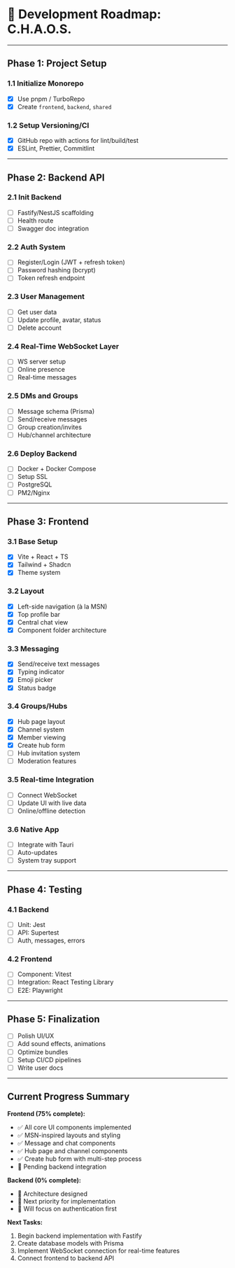 # 🧭 Development Roadmap: C.H.A.O.S.

---

## Phase 1: Project Setup

### 1.1 Initialize Monorepo
- [x] Use pnpm / TurboRepo
- [x] Create `frontend`, `backend`, `shared`

### 1.2 Setup Versioning/CI
- [x] GitHub repo with actions for lint/build/test
- [x] ESLint, Prettier, Commitlint

---

## Phase 2: Backend API

### 2.1 Init Backend
- [ ] Fastify/NestJS scaffolding
- [ ] Health route
- [ ] Swagger doc integration

### 2.2 Auth System
- [ ] Register/Login (JWT + refresh token)
- [ ] Password hashing (bcrypt)
- [ ] Token refresh endpoint

### 2.3 User Management
- [ ] Get user data
- [ ] Update profile, avatar, status
- [ ] Delete account

### 2.4 Real-Time WebSocket Layer
- [ ] WS server setup
- [ ] Online presence
- [ ] Real-time messages

### 2.5 DMs and Groups
- [ ] Message schema (Prisma)
- [ ] Send/receive messages
- [ ] Group creation/invites
- [ ] Hub/channel architecture

### 2.6 Deploy Backend
- [ ] Docker + Docker Compose
- [ ] Setup SSL
- [ ] PostgreSQL
- [ ] PM2/Nginx

---

## Phase 3: Frontend

### 3.1 Base Setup
- [x] Vite + React + TS
- [x] Tailwind + Shadcn
- [x] Theme system

### 3.2 Layout
- [x] Left-side navigation (à la MSN)
- [x] Top profile bar
- [x] Central chat view
- [x] Component folder architecture

### 3.3 Messaging
- [x] Send/receive text messages
- [x] Typing indicator
- [x] Emoji picker
- [x] Status badge

### 3.4 Groups/Hubs
- [x] Hub page layout
- [x] Channel system
- [x] Member viewing
- [x] Create hub form
- [ ] Hub invitation system
- [ ] Moderation features

### 3.5 Real-time Integration
- [ ] Connect WebSocket
- [ ] Update UI with live data
- [ ] Online/offline detection

### 3.6 Native App
- [ ] Integrate with Tauri
- [ ] Auto-updates
- [ ] System tray support

---

## Phase 4: Testing

### 4.1 Backend
- [ ] Unit: Jest
- [ ] API: Supertest
- [ ] Auth, messages, errors

### 4.2 Frontend
- [ ] Component: Vitest
- [ ] Integration: React Testing Library
- [ ] E2E: Playwright

---

## Phase 5: Finalization

- [ ] Polish UI/UX
- [ ] Add sound effects, animations
- [ ] Optimize bundles
- [ ] Setup CI/CD pipelines
- [ ] Write user docs

---

## Current Progress Summary
<!-- [CODEX-1337] ALPHA RELEASE PROGRESS TRACKING -->

**Frontend (75% complete):**
- ✅ All core UI components implemented
- ✅ MSN-inspired layouts and styling
- ✅ Message and chat components
- ✅ Hub page and channel components
- ✅ Create hub form with multi-step process
- 🔄 Pending backend integration

**Backend (0% complete):**
- 🚀 Architecture designed
- 🚀 Next priority for implementation
- 🚀 Will focus on authentication first

**Next Tasks:**
1. Begin backend implementation with Fastify
2. Create database models with Prisma
3. Implement WebSocket connection for real-time features
4. Connect frontend to backend API

